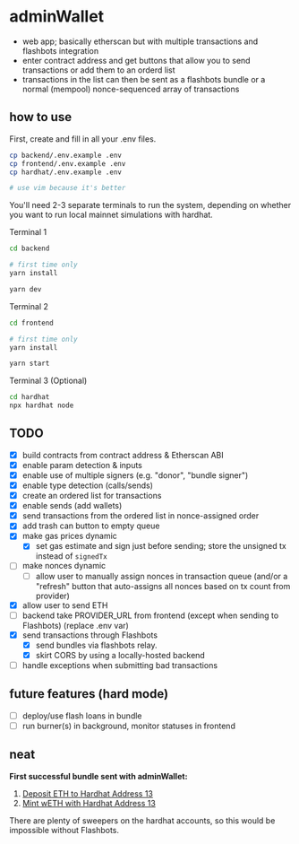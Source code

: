# adminWallet

* web app; basically etherscan but with multiple transactions and flashbots integration
* enter contract address and get buttons that allow you to send transactions or add them to an orderd list
* transactions in the list can then be sent as a flashbots bundle or a normal (mempool) nonce-sequenced array of transactions

## how to use

First, create and fill in all your .env files.

```sh
cp backend/.env.example .env
cp frontend/.env.example .env
cp hardhat/.env.example .env

# use vim because it's better
```

You'll need 2-3 separate terminals to run the system, depending on whether you want to run local mainnet simulations with hardhat.

Terminal 1

```sh
cd backend

# first time only
yarn install

yarn dev
```

Terminal 2

```sh
cd frontend

# first time only
yarn install

yarn start
```

Terminal 3 (Optional)

```sh
cd hardhat
npx hardhat node
```

## TODO

* [x] build contracts from contract address & Etherscan ABI
* [x] enable param detection & inputs
* [x] enable use of multiple signers (e.g. "donor", "bundle signer")
* [x] enable type detection (calls/sends)
* [x] create an ordered list for transactions
* [x] enable sends (add wallets)
* [x] send transactions from the ordered list in nonce-assigned order
* [x] add trash can button to empty queue
* [x] make gas prices dynamic
  * [x] set gas estimate and sign just before sending; store the unsigned tx instead of `signedTx`
* [ ] make nonces dynamic
  * [ ] allow user to manually assign nonces in transaction queue (and/or a "refresh" button that auto-assigns all nonces based on tx count from provider)
* [x] allow user to send ETH
* [ ] backend take PROVIDER_URL from frontend (except when sending to Flashbots) (replace .env var)
* [x] send transactions through Flashbots
  * [x] send bundles via flashbots relay.
  * [x] skirt CORS by using a locally-hosted backend
* [ ] handle exceptions when submitting bad transactions

## future features (hard mode)

* [ ] deploy/use flash loans in bundle
* [ ] run burner(s) in background, monitor statuses in frontend

## neat

**First successful bundle sent with adminWallet:**

1. [Deposit ETH to Hardhat Address 13](https://etherscan.io/tx/0xa48974d218d7ccd904e20143f39791f5f093b0aba9fdc0ad915833bc4b5b2370)
2. [Mint wETH with Hardhat Address 13](https://etherscan.io/tx/0xb3448a5a35f9c4df9fa3cdcaaa4f101f98fc177edcb3f9cdbe686099de02cdab)

There are plenty of sweepers on the hardhat accounts, so this would be impossible without Flashbots.
